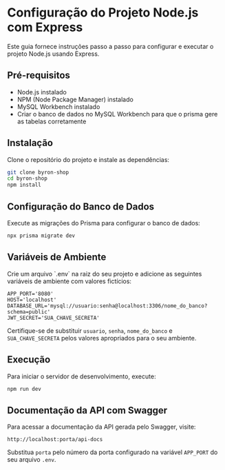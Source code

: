 # Configuração do Projeto Node.js com Express

Este guia fornece instruções passo a passo para configurar e executar o projeto Node.js usando Express.

## Pré-requisitos

- Node.js instalado
- NPM (Node Package Manager) instalado
- MySQL Workbench instalado
- Criar o banco de dados no MySQL Workbench para que o prisma gere as tabelas corretamente

## Instalação

Clone o repositório do projeto e instale as dependências:

```bash
git clone byron-shop
cd byron-shop
npm install
```

## Configuração do Banco de Dados

Execute as migrações do Prisma para configurar o banco de dados:

```bash
npx prisma migrate dev
```

## Variáveis de Ambiente

Crie um arquivo \`.env\` na raiz do seu projeto e adicione as seguintes variáveis de ambiente com valores fictícios:

```plaintext
APP_PORT='8080'
HOST='localhost'
DATABASE_URL='mysql://usuario:senha@localhost:3306/nome_do_banco?schema=public'
JWT_SECRET='SUA_CHAVE_SECRETA'
```

Certifique-se de substituir `usuario`, `senha`, `nome_do_banco` e `SUA_CHAVE_SECRETA` pelos valores apropriados para o seu ambiente.

## Execução

Para iniciar o servidor de desenvolvimento, execute:

```bash
npm run dev
```

## Documentação da API com Swagger

Para acessar a documentação da API gerada pelo Swagger, visite:

```
http://localhost:porta/api-docs
```

Substitua `porta` pelo número da porta configurado na variável `APP_PORT` do seu arquivo `.env`.
